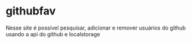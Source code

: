 # githubfav
Nesse site é possível pesquisar, adicionar e remover usuários do github usando a api do github e localstorage
